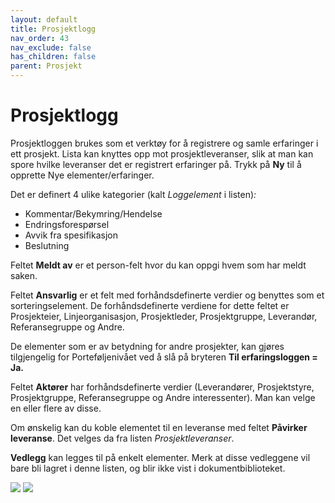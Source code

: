 ```yaml
---
layout: default
title: Prosjektlogg
nav_order: 43
nav_exclude: false
has_children: false
parent: Prosjekt
---
```


# Prosjektlogg

Prosjektloggen brukes som et verktøy for å registrere og samle
erfaringer i ett prosjekt. Lista kan knyttes opp mot prosjektleveranser, slik at man kan spore hvilke leveranser det er registrert erfaringer på.
Trykk på **Ny** til å opprette Nye elementer/erfaringer. 


Det er definert 4 ulike kategorier (kalt *Loggelement* i listen)*:*

  - Kommentar/Bekymring/Hendelse
  - Endringsforespørsel
  - Avvik fra spesifikasjon
  - Beslutning

Feltet **Meldt av** er et person-felt hvor du kan oppgi hvem som har meldt saken.

Feltet **Ansvarlig** er et felt med forhåndsdefinerte verdier og benyttes som et sorteringselement. De forhåndsdefinerte verdiene for dette feltet er Prosjekteier, Linjeorganisasjon, Prosjektleder, Prosjektgruppe, Leverandør, Referansegruppe og Andre.

De elementer som er av betydning for andre prosjekter, kan gjøres
tilgjengelig for Porteføljenivået ved å slå på bryteren **Til
erfaringsloggen = Ja.**

Feltet **Aktører** har forhåndsdefinerte verdier (Leverandører,
Prosjektstyre, Prosjektgruppe, Referansegruppe og Andre interessenter). Man kan velge en eller flere av disse.

Om ønskelig kan du koble elementet til en leveranse med feltet **Påvirker leveranse**. Det velges da fra listen *Prosjektleveranser*.

**Vedlegg** kan legges til på enkelt elementer. Merk at disse vedleggene vil bare bli lagret i denne listen, og blir ikke vist i dokumentbiblioteket.

![](./media/prosjektlogg1.png)
![](./media/prosjektlogg2.png)

